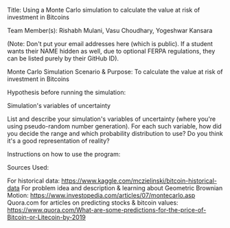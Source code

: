 Title: Using a Monte Carlo simulation to calculate the value at risk of investment in Bitcoins

Team Member(s): Rishabh Mulani, Vasu Choudhary, Yogeshwar Kansara

(Note: Don't put your email addresses here (which is public). If a student wants their NAME hidden as well, due to optional FERPA regulations, they can be listed purely by their GitHub ID).

Monte Carlo Simulation Scenario & Purpose: To calculate the value at risk of investment in Bitcoins

Hypothesis before running the simulation:

Simulation's variables of uncertainty

List and describe your simulation's variables of uncertainty (where you're using pseudo-random number generation). For each such variable, how did you decide the range and which probability distribution to use?
Do you think it's a good representation of reality?

Instructions on how to use the program:

Sources Used:

For historical data: https://www.kaggle.com/mczielinski/bitcoin-historical-data For problem idea and description & learning about Geometric Brownian Motion: https://www.investopedia.com/articles/07/montecarlo.asp Quora.com for articles on predicting stocks & bitcoin values: https://www.quora.com/What-are-some-predictions-for-the-price-of-Bitcoin-or-Litecoin-by-2019
